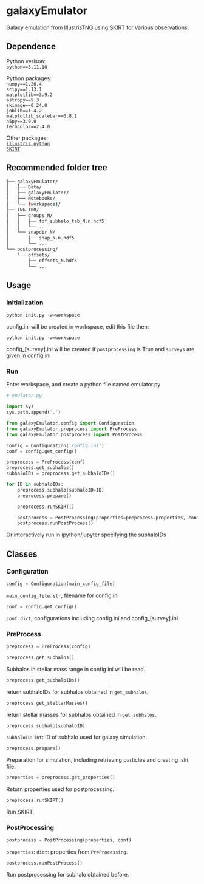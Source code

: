 # galaxyEmulator

Galaxy emulation from [IllustrisTNG](https://www.tng-project.org/) using [SKIRT](https://skirt.ugent.be/root/_home.html) for various observations.

## Dependence
Python verison:  
`python==3.11.10`  

Python packages:  
`numpy==1.26.4`  
`scipy==1.13.1`  
`matplotlib==3.9.2`  
`astropy==5.3`  
`skimage==0.24.0`  
`joblib==1.4.2`  
`matplotlib_scalebar==0.8.1`  
`h5py==3.9.0`  
`termcolor==2.4.0`  

Other packages:  
[`illustris_python`](https://github.com/illustristng/illustris_python)  
[`SKIRT`](https://skirt.ugent.be/root/_installation_guide.html)  

## Recommended folder tree
```bash
├── galaxyEmulator/  
│   ├── Data/  
│   ├── galaxyEmulator/  
│   ├── Notebooks/  
│   └── (workspace)/  
├── TNG-100/  
│   ├── groups_N/  
│   │   ├── fof_subhalo_tab_N.n.hdf5  
│   │   └── ...  
│   └── snapdir_N/  
│       ├── snap_N.n.hdf5  
│       └── ...  
└── postprocessing/  
    └── offsets/  
        ├── offsets_N.hdf5  
        └── ...  
```

## Usage
### Initialization
```Python
python init.py -w=workspace
```
config.ini will be created in workspace, edit this file then:
```
python init.py -w=workspace
```
config_\[survey\].ini will be created if `postprocessing` is True and `surveys` are given in config.ini

### Run
Enter workspace, and create a python file named emulator.py
```Python
# emulator.py

import sys
sys.path.append('.')

from galaxyEmulator.config import Configuration
from galaxyEmulator.preprocess import PreProcess
from galaxyEmulator.postprocess import PostProcess

config = Configuration('config.ini')
conf = config.get_config()

preprocess = PreProcess(conf)
preprocess.get_subhalos()
subhaloIDs = preprocess.get_subhaloIDs()

for ID in subhaloIDs:
    preprocess.subhalo(subhaloID=ID)
    preprocess.prepare()

    preprocess.runSKIRT()

    postprocess = PostProcessing(properties=preprocess.properties, conf)
    postprocess.runPostProcess()
```  
Or interactively run in ipython/jupyter specifying the subhaloIDs 

## Classes
### Configuration
```Python
config = Configuration(main_config_file)
```
`main_config_file`: `str`, filename for config.ini  
```Python
conf = config.get_config()
```  
`conf`: `dict`, configurations including config.ini and config_\[survey\].ini

### PreProcess
```Python
preprocess = PreProcess(config)
```  
```Python
preprocess.get_subhalos()
```  
Subhalos in stellar mass range in config.ini will be read.  
```Python
preprocess.get_subhaloIDs()
```  
return subhaloIDs for subhalos obtained in `get_subhalos`.  
```Python
preprocess.get_stellarMasses()
```
return stellar masses for subhalos obtained in `get_subhalos`.
```Python
preprocess.subhalo(subhaloID)
```
`subhaloID`: `int`: ID of subhalo used for galaxy simulation.  
```Python
preprocess.prepare()
```
Preparation for simulation, including retrieving particles and creating .ski file.  
```Python
properties = preprocess.get_properties()
```
Return properties used for postprocessing.  
```Python
preprocess.runSKIRT()
```
Run SKIRT.  

### PostProcessing
```Python
postprocess = PostProcessing(properties, conf)
```
`properties`: `dict`: properties from `PreProcessing`.  
```Python
postprocess.runPostProcess()
```
Run postprocessing for subhalo obtained before.  